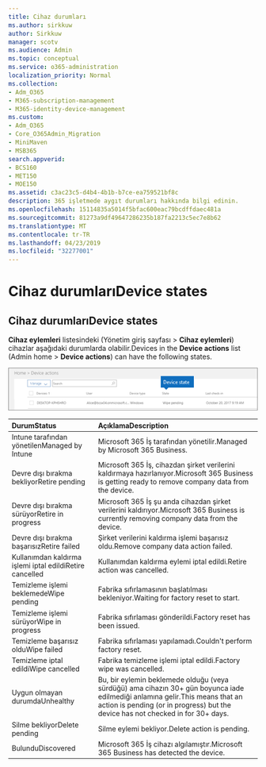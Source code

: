 ```yaml
---
title: Cihaz durumları
ms.author: sirkkuw
author: Sirkkuw
manager: scotv
ms.audience: Admin
ms.topic: conceptual
ms.service: o365-administration
localization_priority: Normal
ms.collection:
- Adm_O365
- M365-subscription-management
- M365-identity-device-management
ms.custom:
- Adm_O365
- Core_O365Admin_Migration
- MiniMaven
- MSB365
search.appverid:
- BCS160
- MET150
- MOE150
ms.assetid: c3ac23c5-d4b4-4b1b-b7ce-ea759521bf8c
description: 365 işletmede aygıt durumları hakkında bilgi edinin.
ms.openlocfilehash: 15114835a5014f5bfac600eac79bcdffdaec481a
ms.sourcegitcommit: 81273a9df49647286235b187fa2213c5ec7e8b62
ms.translationtype: MT
ms.contentlocale: tr-TR
ms.lasthandoff: 04/23/2019
ms.locfileid: "32277001"
---
```

# <a name="device-states"></a><span data-ttu-id="7b894-103">Cihaz durumları</span><span class="sxs-lookup"><span data-stu-id="7b894-103">Device states</span></span>

## <a name="device-states"></a><span data-ttu-id="7b894-104">Cihaz durumları</span><span class="sxs-lookup"><span data-stu-id="7b894-104">Device states</span></span>

<span data-ttu-id="7b894-105">**Cihaz eylemleri** listesindeki (Yönetim giriş sayfası \> **Cihaz eylemleri**) cihazlar aşağıdaki durumlarda olabilir.</span><span class="sxs-lookup"><span data-stu-id="7b894-105">Devices in the **Device actions** list (Admin home \> **Device actions**) can have the following states.</span></span>
  
![In the Device actions list, you can see the Devices states.](media/a621c47e-45d9-4e1a-beb9-c03254d40c1d.png)
  
|<span data-ttu-id="7b894-107">**Durum**</span><span class="sxs-lookup"><span data-stu-id="7b894-107">**Status**</span></span>|<span data-ttu-id="7b894-108">**Açıklama**</span><span class="sxs-lookup"><span data-stu-id="7b894-108">**Description**</span></span>|
|:-----|:-----|
|<span data-ttu-id="7b894-109">Intune tarafından yönetilen</span><span class="sxs-lookup"><span data-stu-id="7b894-109">Managed by Intune</span></span>  <br/> |<span data-ttu-id="7b894-110">Microsoft 365 İş tarafından yönetilir.</span><span class="sxs-lookup"><span data-stu-id="7b894-110">Managed by Microsoft 365 Business.</span></span>  <br/> |
|<span data-ttu-id="7b894-111">Devre dışı bırakma bekliyor</span><span class="sxs-lookup"><span data-stu-id="7b894-111">Retire pending</span></span>  <br/> |<span data-ttu-id="7b894-112">Microsoft 365 İş, cihazdan şirket verilerini kaldırmaya hazırlanıyor.</span><span class="sxs-lookup"><span data-stu-id="7b894-112">Microsoft 365 Business is getting ready to remove company data from the device.</span></span>  <br/> |
|<span data-ttu-id="7b894-113">Devre dışı bırakma sürüyor</span><span class="sxs-lookup"><span data-stu-id="7b894-113">Retire in progress</span></span>  <br/> |<span data-ttu-id="7b894-114">Microsoft 365 İş şu anda cihazdan şirket verilerini kaldırıyor.</span><span class="sxs-lookup"><span data-stu-id="7b894-114">Microsoft 365 Business is currently removing company data from the device.</span></span>  <br/> |
|<span data-ttu-id="7b894-115">Devre dışı bırakma başarısız</span><span class="sxs-lookup"><span data-stu-id="7b894-115">Retire failed</span></span>  <br/> | <span data-ttu-id="7b894-116">Şirket verilerini kaldırma işlemi başarısız oldu.</span><span class="sxs-lookup"><span data-stu-id="7b894-116">Remove company data action failed.</span></span>  <br/> |
|<span data-ttu-id="7b894-117">Kullanımdan kaldırma işlemi iptal edildi</span><span class="sxs-lookup"><span data-stu-id="7b894-117">Retire cancelled</span></span>  <br/> |<span data-ttu-id="7b894-118">Kullanımdan kaldırma eylemi iptal edildi.</span><span class="sxs-lookup"><span data-stu-id="7b894-118">Retire action was cancelled.</span></span>  <br/> |
|<span data-ttu-id="7b894-119">Temizleme işlemi beklemede</span><span class="sxs-lookup"><span data-stu-id="7b894-119">Wipe pending</span></span>  <br/> |<span data-ttu-id="7b894-120">Fabrika sıfırlamasının başlatılması bekleniyor.</span><span class="sxs-lookup"><span data-stu-id="7b894-120">Waiting for factory reset to start.</span></span>  <br/> |
|<span data-ttu-id="7b894-121">Temizleme işlemi sürüyor</span><span class="sxs-lookup"><span data-stu-id="7b894-121">Wipe in progress</span></span>  <br/> |<span data-ttu-id="7b894-122">Fabrika sıfırlaması gönderildi.</span><span class="sxs-lookup"><span data-stu-id="7b894-122">Factory reset has been issued.</span></span>  <br/> |
|<span data-ttu-id="7b894-123">Temizleme başarısız oldu</span><span class="sxs-lookup"><span data-stu-id="7b894-123">Wipe failed</span></span>  <br/> |<span data-ttu-id="7b894-124">Fabrika sıfırlaması yapılamadı.</span><span class="sxs-lookup"><span data-stu-id="7b894-124">Couldn't perform factory reset.</span></span>  <br/> |
|<span data-ttu-id="7b894-125">Temizleme iptal edildi</span><span class="sxs-lookup"><span data-stu-id="7b894-125">Wipe cancelled</span></span>  <br/> |<span data-ttu-id="7b894-126">Fabrika temizleme işlemi iptal edildi.</span><span class="sxs-lookup"><span data-stu-id="7b894-126">Factory wipe was cancelled.</span></span>  <br/> |
|<span data-ttu-id="7b894-127">Uygun olmayan durumda</span><span class="sxs-lookup"><span data-stu-id="7b894-127">Unhealthy</span></span>  <br/> |<span data-ttu-id="7b894-128">Bu, bir eylemin beklemede olduğu (veya sürdüğü) ama cihazın 30+ gün boyunca iade edilmediği anlamına gelir.</span><span class="sxs-lookup"><span data-stu-id="7b894-128">This means that an action is pending (or in progress) but the device has not checked in for 30+ days.</span></span>  <br/> |
|<span data-ttu-id="7b894-129">Silme bekliyor</span><span class="sxs-lookup"><span data-stu-id="7b894-129">Delete pending</span></span>  <br/> |<span data-ttu-id="7b894-130">Silme eylemi bekliyor.</span><span class="sxs-lookup"><span data-stu-id="7b894-130">Delete action is pending.</span></span>  <br/> |
|<span data-ttu-id="7b894-131">Bulundu</span><span class="sxs-lookup"><span data-stu-id="7b894-131">Discovered</span></span>  <br/> |<span data-ttu-id="7b894-132">Microsoft 365 İş cihazı algılamıştır.</span><span class="sxs-lookup"><span data-stu-id="7b894-132">Microsoft 365 Business has detected the device.</span></span>  <br/> |
   
